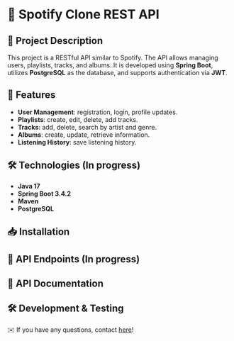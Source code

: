 # 🎵 Spotify Clone REST API

## 📌 Project Description
This project is a RESTful API similar to Spotify. The API allows managing users, playlists, tracks, and albums. It is developed using **Spring Boot**, utilizes **PostgreSQL** as the database, and supports authentication via **JWT**.

## 🚀 Features
- **User Management**: registration, login, profile updates.
- **Playlists**: create, edit, delete, add tracks.
- **Tracks**: add, delete, search by artist and genre.
- **Albums**: create, update, retrieve information.
- **Listening History**: save listening history.

## 🛠️ Technologies (In progress)
- **Java 17**
- **Spring Boot 3.4.2**
- **Maven**
- **PostgreSQL**

## 📥 Installation

## 📌 API Endpoints (In progress)

## 📖 API Documentation

## 🛠 Development & Testing

✉️ If you have any questions, contact [here](mailto:konstantinfedenkov@gmail.com)!
